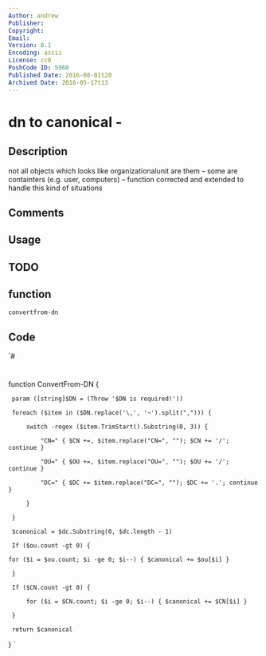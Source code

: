 ```yaml
---
Author: andrew
Publisher: 
Copyright: 
Email: 
Version: 0.1
Encoding: ascii
License: cc0
PoshCode ID: 5960
Published Date: 2016-08-01t20
Archived Date: 2016-05-17t13
---
```


# dn to canonical - 

## Description

not all objects which looks like organizationalunit are them – some are containters (e.g. user, computers) – function corrected and extended to handle this kind of situations

## Comments



## Usage



## TODO



## function

`convertfrom-dn`

## Code

`#
 #
 function ConvertFrom-DN {
     
     
     
     param ([string]$DN = (Throw '$DN is required!'))
     
     foreach ($item in ($DN.replace('\,', '~').split(","))) {
         
         switch -regex ($item.TrimStart().Substring(0, 3)) {
             
             "CN=" { $CN +=, $item.replace("CN=", ""); $CN += '/'; continue }
             
             "OU=" { $OU +=, $item.replace("OU=", ""); $OU += '/'; continue }
             
             "DC=" { $DC += $item.replace("DC=", ""); $DC += '.'; continue }
             
         }
         
     }
     
     $canonical = $dc.Substring(0, $dc.length - 1)
     
     If ($ou.count -gt 0) {
         
 	for ($i = $ou.count; $i -ge 0; $i--) { $canonical += $ou[$i] }
         
     }
     
     If ($CN.count -gt 0) {
         
         for ($i = $CN.count; $i -ge 0; $i--) { $canonical += $CN[$i] }
         
     }
     
     return $canonical
 }
`

